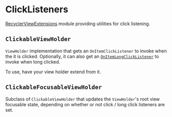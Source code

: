 # ClickListeners

[RecyclerViewExtensions](https://github.com/Doist/RecyclerViewExtensions) module providing utilities for click listening.

## `ClickableViewHolder`

`ViewHolder` implementation that gets an `OnItemClickListener` to invoke when the it is clicked. Optionally, it can also get an [`OnItemLongClickListener`](src/main/java/io/peenalkumar/recyclerviewext/click_listeners/OnItemLongClickListener.java) to invoke when long clicked.

To use, have your view holder extend from it.

## `ClickableFocusableViewHolder`

Subclass of `ClickableViewHolder` that updates the `ViewHolder`'s root view focusable state, depending on whether or not click / long click listeners are set.

